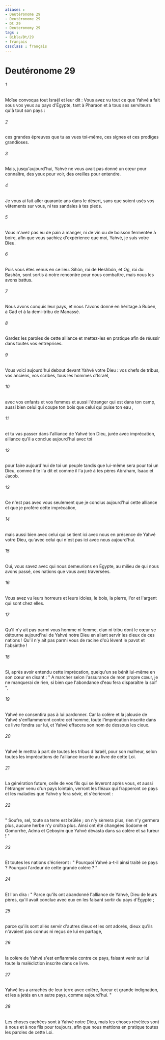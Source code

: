 ```yaml
---
aliases : 
- Deutéronome 29
- Deutéronome 29
- Dt 29
- Deuteronomy 29
tags : 
- Bible/Dt/29
- français
cssclass : français
---
```


# Deutéronome 29

###### 1
Moïse convoqua tout Israël et leur dit : Vous avez vu tout ce que Yahvé a fait sous vos yeux au pays d'Égypte, tant à Pharaon et à tous ses serviteurs qu'à tout son pays : 
###### 2
ces grandes épreuves que tu as vues toi-même, ces signes et ces prodiges grandioses. 
###### 3
Mais, jusqu'aujourd'hui, Yahvé ne vous avait pas donné un cœur pour connaître, des yeux pour voir, des oreilles pour entendre. 
###### 4
Je vous ai fait aller quarante ans dans le désert, sans que soient usés vos vêtements sur vous, ni tes sandales à tes pieds. 
###### 5
Vous n'avez pas eu de pain à manger, ni de vin ou de boisson fermentée à boire, afin que vous sachiez d'expérience que moi, Yahvé, je suis votre Dieu. 
###### 6
Puis vous êtes venus en ce lieu. Sihôn, roi de Heshbôn, et Og, roi du Bashân, sont sortis à notre rencontre pour nous combattre, mais nous les avons battus. 
###### 7
Nous avons conquis leur pays, et nous l'avons donné en héritage à Ruben, à Gad et à la demi-tribu de Manassé. 
###### 8
Gardez les paroles de cette alliance et mettez-les en pratique afin de réussir dans toutes vos entreprises. 
###### 9
Vous voici aujourd'hui debout devant Yahvé votre Dieu : vos chefs de tribus, vos anciens, vos scribes, tous les hommes d'Israël, 
###### 10
avec vos enfants et vos femmes et aussi l'étranger qui est dans ton camp, aussi bien celui qui coupe ton bois que celui qui puise ton eau , 
###### 11
et tu vas passer dans l'alliance de Yahvé ton Dieu, jurée avec imprécation, alliance qu'il a conclue aujourd'hui avec toi 
###### 12
pour faire aujourd'hui de toi un peuple tandis que lui-même sera pour toi un Dieu, comme il te l'a dit et comme il l'a juré à tes pères Abraham, Isaac et Jacob. 
###### 13
Ce n'est pas avec vous seulement que je conclus aujourd'hui cette alliance et que je profère cette imprécation, 
###### 14
mais aussi bien avec celui qui se tient ici avec nous en présence de Yahvé votre Dieu, qu'avec celui qui n'est pas ici avec nous aujourd'hui. 
###### 15
Oui, vous savez avec qui nous demeurions en Égypte, au milieu de qui nous avons passé, ces nations que vous avez traversées. 
###### 16
Vous avez vu leurs horreurs et leurs idoles, le bois, la pierre, l'or et l'argent qui sont chez elles. 
###### 17
Qu'il n'y ait pas parmi vous homme ni femme, clan ni tribu dont le cœur se détourne aujourd'hui de Yahvé notre Dieu en allant servir les dieux de ces nations ! Qu'il n'y ait pas parmi vous de racine d'où lèvent le pavot et l'absinthe ! 
###### 18
Si, après avoir entendu cette imprécation, quelqu'un se bénit lui-même en son cœur en disant : " A marcher selon l'assurance de mon propre cœur, je ne manquerai de rien, si bien que l'abondance d'eau fera disparaître la soif ", 
###### 19
Yahvé ne consentira pas à lui pardonner. Car la colère et la jalousie de Yahvé s'enflammeront contre cet homme, toute l'imprécation inscrite dans ce livre fondra sur lui, et Yahvé effacera son nom de dessous les cieux. 
###### 20
Yahvé le mettra à part de toutes les tribus d'Israël, pour son malheur, selon toutes les imprécations de l'alliance inscrite au livre de cette Loi. 
###### 21
La génération future, celle de vos fils qui se lèveront après vous, et aussi l'étranger venu d'un pays lointain, verront les fléaux qui frapperont ce pays et les maladies que Yahvé y fera sévir, et s'écrieront : 
###### 22
" Soufre, sel, toute sa terre est brûlée ; on n'y sèmera plus, rien n'y germera plus, aucune herbe n'y croîtra plus. Ainsi ont été changées Sodome et Gomorrhe, Adma et Çeboyim que Yahvé dévasta dans sa colère et sa fureur ! " 
###### 23
Et toutes les nations s'écrieront : " Pourquoi Yahvé a-t-il ainsi traité ce pays ? Pourquoi l'ardeur de cette grande colère ? " 
###### 24
Et l'on dira : " Parce qu'ils ont abandonné l'alliance de Yahvé, Dieu de leurs pères, qu'il avait conclue avec eux en les faisant sortir du pays d'Égypte ; 
###### 25
parce qu'ils sont allés servir d'autres dieux et les ont adorés, dieux qu'ils n'avaient pas connus ni reçus de lui en partage, 
###### 26
la colère de Yahvé s'est enflammée contre ce pays, faisant venir sur lui toute la malédiction inscrite dans ce livre. 
###### 27
Yahvé les a arrachés de leur terre avec colère, fureur et grande indignation, et les a jetés en un autre pays, comme aujourd'hui. " 
###### 28
Les choses cachées sont à Yahvé notre Dieu, mais les choses révélées sont à nous et à nos fils pour toujours, afin que nous mettions en pratique toutes les paroles de cette Loi. 
